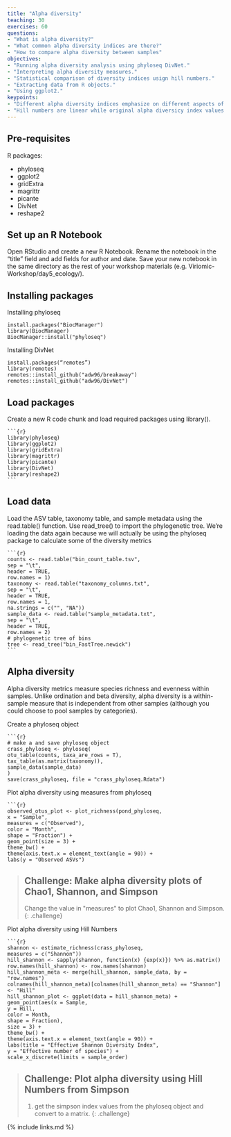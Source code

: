 ```yaml
---
title: "Alpha diversity"
teaching: 30
exercises: 60
questions:
- "What is alpha diversity?"
- "What common alpha diversity indices are there?"
- "How to compare alpha diversity between samples"
objectives:
- "Running alpha diversity analysis using phyloseq DivNet."
- "Interpreting alpha diversity measures."
- "Statistical comparison of diversity indices usign hill numbers."
- "Extracting data from R objects."
- "Using ggplot2."
keypoints:
- "Different alpha diversity indices emphasize on different aspects of alpha diversity. Make choices based on your questions."
- "Hill numbers are linear while original alpha diversicy index values are not."
---
```


## Pre-requisites

R packages:
- phyloseq
- ggplot2
- gridExtra
- magrittr
- picante
- DivNet
- reshape2


## Set up an R Notebook
Open RStudio and create a new R Notebook. Rename the notebook in the “title” field
and add fields for author and date. Save your new notebook in the same directory as
the rest of your workshop materials (e.g. Viriomic-Workshop/day5_ecology/).

## Installing packages
Installing phyloseq
~~~
install.packages("BiocManager")
library(BiocManager)
BiocManager::install("phyloseq")
~~~

Installing DivNet
~~~
install.packages(“remotes”)
library(remotes)
remotes::install_github("adw96/breakaway")
remotes::install_github("adw96/DivNet")
~~~

## Load packages
Create a new R code chunk and load required packages using library().
~~~
```{r}
library(phyloseq)
library(ggplot2)
library(gridExtra)
library(magrittr)
library(picante)
library(DivNet)
library(reshape2)
```
~~~
## Load data
Load the ASV table, taxonomy table, and sample metadata using the read.table()
function. Use read_tree() to import the phylogenetic tree. We’re loading the data
again because we will actually be using the phyloseq package to calculate some of
the diversity metrics
~~~
```{r}
counts <- read.table("bin_count_table.tsv",
sep = "\t",
header = TRUE,
row.names = 1)
taxonomy <- read.table("taxonomy_columns.txt",
sep = "\t",
header = TRUE,
row.names = 1,
na.strings = c("", "NA"))
sample_data <- read.table("sample_metadata.txt",
sep = "\t",
header = TRUE,
row.names = 2)
# phylogenetic tree of bins
tree <- read_tree("bin_FastTree.newick")
```
~~~

## Alpha diversity
Alpha diversity metrics measure species richness and evenness within samples.
Unlike ordination and beta diversity, alpha diversity is a within-sample measure that is
independent from other samples (although you could choose to pool samples by
categories).

Create a phyloseq object
~~~
```{r}
# make a and save phyloseq object
crass_phyloseq <- phyloseq(
otu_table(counts, taxa_are_rows = T),
tax_table(as.matrix(taxonomy)),
sample_data(sample_data)
)
save(crass_phyloseq, file = "crass_phyloseq.Rdata")
~~~

Plot alpha diversity using measures from phyloseq
~~~
```{r}
observed_otus_plot <- plot_richness(pond_phyloseq,
x = "Sample",
measures = c("Observed"),
color = "Month",
shape = "Fraction") +
geom_point(size = 3) +
theme_bw() +
theme(axis.text.x = element_text(angle = 90)) +
labs(y = "Observed ASVs")
~~~

>## Challenge: Make alpha diversity plots of Chao1, Shannon, and Simpson
> Change the value in "measures" to plot Chao1, Shannon and Simpson.
{: .challenge}

Plot alpha diversity using Hill Numbers
~~~
```{r}
shannon <- estimate_richness(crass_phyloseq,
measures = c("Shannon"))
hill_shannon <- sapply(shannon, function(x) {exp(x)}) %>% as.matrix()
row.names(hill_shannon) <- row.names(shannon)
hill_shannon_meta <- merge(hill_shannon, sample_data, by =
"row.names")
colnames(hill_shannon_meta)[colnames(hill_shannon_meta) == "Shannon"]
<- "Hill"
hill_shannon_plot <- ggplot(data = hill_shannon_meta) +
geom_point(aes(x = Sample,
y = Hill,
color = Month,
shape = Fraction),
size = 3) +
theme_bw() +
theme(axis.text.x = element_text(angle = 90)) +
labs(title = "Effective Shannon Diversity Index",
y = "Effective number of species") +
scale_x_discrete(limits = sample_order)
~~~

>## Challenge: Plot alpha diversity using Hill Numbers from Simpson
> 1. get the simpson index values from the phyloseq object and convert to a matrix.
{: .challenge}

{% include links.md %}
